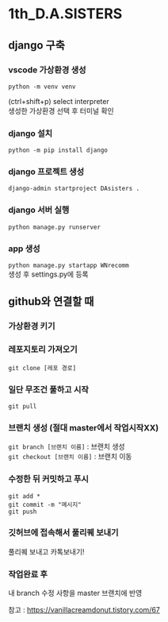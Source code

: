 # 1th_D.A.SISTERS

## django 구축
### vscode 가상환경 생성
`python -m venv venv`

(ctrl+shift+p)
select interpreter    
생성한 가상환경 선택 후 터미널 확인

### django 설치
`python -m pip install django`

### django 프로젝트 생성
`django-admin startproject DAsisters .`

### django 서버 실행
`python manage.py runserver`

### app 생성
`python manage.py startapp WNrecomm`    
생성 후 settings.py에 등록

## github와 연결할 때
### 가상환경 키기

### 레포지토리 가져오기
`git clone [레포 경로]`

### 일단 무조건 풀하고 시작
`git pull`

### 브랜치 생성 (절대 master에서 작업시작XX)
`git branch [브랜치 이름]` : 브랜치 생성    
`git checkout [브랜치 이름]` : 브랜치 이동

### 수정한 뒤 커밋하고 푸시
`git add *`    
`git commit -m "메시지"`    
`git push`

### 깃허브에 접속해서 풀리퀘 보내기
풀리퀘 보내고 카톡보내기!

### 작업완료 후
내 branch 수정 사항을 master 브랜치에 반영

참고 : https://vanillacreamdonut.tistory.com/67
